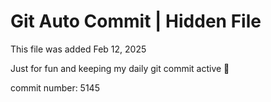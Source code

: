 # Git Auto Commit | Hidden File

This file was added Feb 12, 2025

Just for fun and keeping my daily git commit active 🤪

commit number: 5145
